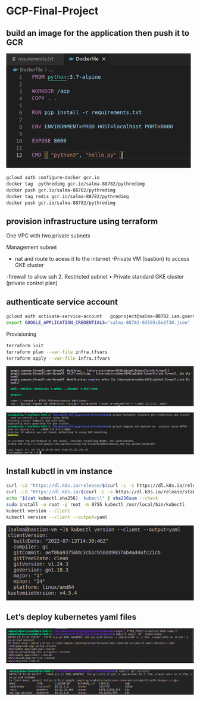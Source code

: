 # GCP-Final-Project

## build an image for the application then push it to GCR

![alt](./GCP-Final-Project%20e0c575796b77428d9a2a6d72509b8c27/14fd19c9-b0cf-49f9-aaf1-ab13000d90f1.png)

```bash
gcloud auth configure-docker gcr.io
docker tag  pythredimg gcr.io/salma-88782/pythredimg
docker push gcr.io/salma-88782/pythredimg
docker tag redis gcr.io/salma-88782/pythredimg
docker push gcr.io/salma-88782/pythredimg
```

## provision infrastructure using terraform

One VPC with two private subnets 

Management subnet
- nat and route to acess it to the internet
-Private VM (bastion) to access  GKE cluster

-firewall to allow ssh
2. Restricted subnet 
• Private standard GKE cluster (private control plan)

## authenticate service account

```bash
gcloud auth activate-service-account   gcpproject@salma-88782.iam.gserviceaccount.com --project=salma-88782 --key-file="salma-88782-63595c5e2f38.json"
export GOOGLE_APPLICATION_CREDENTIALS="salma-88782-63595c5e2f38.json"
```
Provisioning
```bash
terraform init
terraform plan --var-file infra.tfvars
terraform apply --var-file infra.tfvars
```

![Screenshot from 2022-07-30 04-48-12.png](GCP-Final-Project%20e0c575796b77428d9a2a6d72509b8c27/Screenshot_from_2022-07-30_04-48-12.png)

![Screenshot from 2022-07-29 22-49-43.png](GCP-Final-Project%20e0c575796b77428d9a2a6d72509b8c27/Screenshot_from_2022-07-29_22-49-43.png)

## Install kubctl in vm instance

```bash
curl -LO "https://dl.k8s.io/release/$(curl -L -s https://dl.k8s.io/release/stable.txt)/bin/linux/amd64/kubectl"
curl -LO "https://dl.k8s.io/$(curl -L -s https://dl.k8s.io/release/stable.txt)/bin/linux/amd64/kubectl.sha256"
echo "$(cat kubectl.sha256)  kubectl" | sha256sum --check
sudo install -o root -g root -m 0755 kubectl /usr/local/bin/kubectl
kubectl version --client
kubectl version --client --output=yaml
```

![Screenshot from 2022-07-29 22-54-52.png](GCP-Final-Project%20e0c575796b77428d9a2a6d72509b8c27/Screenshot_from_2022-07-29_22-54-52.png)

## Let’s deploy kubernetes yaml files

![Screenshot from 2022-07-30 04-49-05.png](GCP-Final-Project%20e0c575796b77428d9a2a6d72509b8c27/Screenshot_from_2022-07-30_04-49-05.png)

![Screenshot from 2022-07-30 04-49-20.png](GCP-Final-Project%20e0c575796b77428d9a2a6d72509b8c27/Screenshot_from_2022-07-30_04-49-20.png)
